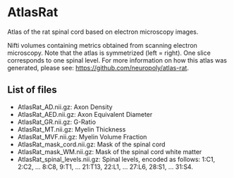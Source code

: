 # AtlasRat
Atlas of the rat spinal cord based on electron microscopy images.

Nifti volumes containing metrics obtained from scanning electron microscopy. Note that the atlas is symmetrized (left = right). One slice corresponds to one spinal level. For more information on how this atlas was generated, please see: https://github.com/neuropoly/atlas-rat.


List of files
-------------
- AtlasRat_AD.nii.gz: Axon Density
- AtlasRat_AED.nii.gz: Axon Equivalent Diameter
- AtlasRat_GR.nii.gz: G-Ratio
- AtlasRat_MT.nii.gz: Myelin Thickness
- AtlasRat_MVF.nii.gz: Myelin Volume Fraction
- AtlasRat_mask_cord.nii.gz: Mask of the spinal cord
- AtlasRat_mask_WM.nii.gz: Mask of the spinal cord white matter
- AtlasRat_spinal_levels.nii.gz: Spinal levels, encoded as follows: 1:C1, 2:C2, ... 8:C8, 9:T1, ... 21:T13, 22:L1, ... 27:L6, 28:S1, ... 31:S4.
